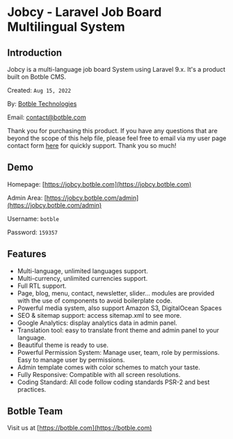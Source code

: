 # Jobcy - Laravel Job Board Multilingual System

## Introduction

Jobcy is a multi-language job board System using Laravel 9.x. It's a product built on Botble CMS.

Created: `Aug 15, 2022`

By: [Botble Technologies](https://botble.com)

Email: [contact@botble.com](mailto:contact@botble.com)

Thank you for purchasing this product. If you have any questions that are beyond the scope of this help file,
please feel free to email via my user page contact form [here](https://codecanyon.net.net/user/botble) for quickly
support. Thank you so much!

## Demo

Homepage: [https://jobcy.botble.com](https://jobcy.botble.com)

Admin Area: [https://jobcy.botble.com/admin](https://jobcy.botble.com/admin)

Username: `botble`

Password: `159357`

## Features

- Multi-language, unlimited languages support.
- Multi-currency, unlimited currencies support.
- Full RTL support.
- Page, blog, menu, contact, newsletter, slider… modules are provided with the use of components to avoid boilerplate
  code.
- Powerful media system, also support Amazon S3, DigitalOcean Spaces
- SEO & sitemap support: access sitemap.xml to see more.
- Google Analytics: display analytics data in admin panel.
- Translation tool: easy to translate front theme and admin panel to your language.
- Beautiful theme is ready to use.
- Powerful Permission System: Manage user, team, role by permissions. Easy to manage user by permissions.
- Admin template comes with color schemes to match your taste.
- Fully Responsive: Compatible with all screen resolutions.
- Coding Standard: All code follow coding standards PSR-2 and best practices.

## Botble Team

Visit us at [https://botble.com](https://botble.com)
